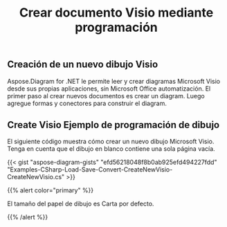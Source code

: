 ﻿---
title: Crear documento Visio mediante programación
linktitle: Crear documento Visio
type: docs
weight: 10
url: /es/net/create-visio-document/
description: Esta página describe cómo crear el documento Visio desde cero con la biblioteca Aspose.Diagram.
---
## **Creación de un nuevo dibujo Visio**
Aspose.Diagram for .NET le permite leer y crear diagramas Microsoft Visio desde sus propias aplicaciones, sin Microsoft Office automatización. El primer paso al crear nuevos documentos es crear un diagram. Luego agregue formas y conectores para construir el diagram.
## **Create Visio Ejemplo de programación de dibujo**
El siguiente código muestra cómo crear un nuevo dibujo Microsoft Visio. Tenga en cuenta que el dibujo en blanco contiene una sola página vacía.

{{< gist "aspose-diagram-gists" "efd56218048f8b0ab925efd494227fdd" "Examples-CSharp-Load-Save-Convert-CreateNewVisio-CreateNewVisio.cs" >}}

{{% alert color="primary" %}} 

El tamaño del papel de dibujo es Carta por defecto.

{{% /alert %}} 

